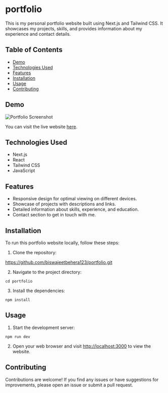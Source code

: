 
# portfolio

This is my personal portfolio website built using Next.js and Tailwind CSS. It showcases my projects, skills, and provides information about my experience and contact details.

## Table of Contents

- [Demo](#demo)
- [Technologies Used](#technologies-used)
- [Features](#features)
- [Installation](#installation)
- [Usage](#usage)
- [Contributing](#contributing)


## Demo

![Portfolio Screenshot](https://github.com/biswajeetbehera123/portfolio/assets/107670354/12eb7b4f-6db4-43f5-8ec7-2267d6e18714)

You can visit the live website [here](https://biswajeetbehera.tech).

## Technologies Used

- Next.js
- React
- Tailwind CSS
- JavaScript

## Features

- Responsive design for optimal viewing on different devices.
- Showcase of projects with descriptions and links.
- Detailed information about skills, experience, and education.
- Contact section to get in touch with me.

## Installation

To run this portfolio website locally, follow these steps:

1. Clone the repository:

https://github.com/biswajeetbehera123/portfolio.git

2. Navigate to the project directory:

```cd portfolio```

3. Install the dependencies:

```npm install``` 


## Usage

1. Start the development server:

```npm run dev```

2. Open your web browser and visit [http://localhost:3000](http://localhost:3000) to view the website.

## Contributing

Contributions are welcome! If you find any issues or have suggestions for improvements, please open an issue or submit a pull request.
